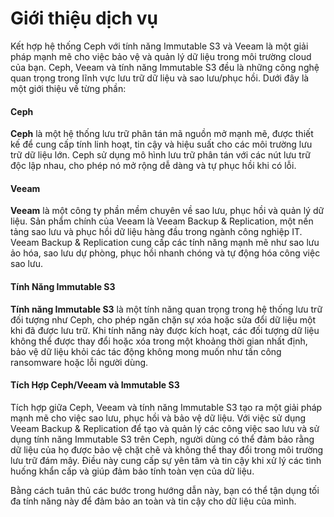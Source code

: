 # Giới thiệu dịch vụ

Kết hợp hệ thống Ceph với tính năng Immutable S3 và Veeam là một giải pháp mạnh mẽ cho việc bảo vệ và quản lý dữ liệu trong môi trường cloud của bạn. Ceph, Veeam và tính năng Immutable S3 đều là những công nghệ quan trọng trong lĩnh vực lưu trữ dữ liệu và sao lưu/phục hồi. Dưới đây là một giới thiệu về từng phần:

#### Ceph

**Ceph** là một hệ thống lưu trữ phân tán mã nguồn mở mạnh mẽ, được thiết kế để cung cấp tính linh hoạt, tin cậy và hiệu suất cho các môi trường lưu trữ dữ liệu lớn. Ceph sử dụng mô hình lưu trữ phân tán với các nút lưu trữ độc lập nhau, cho phép nó mở rộng dễ dàng và tự phục hồi khi có lỗi.

#### Veeam

**Veeam** là một công ty phần mềm chuyên về sao lưu, phục hồi và quản lý dữ liệu. Sản phẩm chính của Veeam là Veeam Backup & Replication, một nền tảng sao lưu và phục hồi dữ liệu hàng đầu trong ngành công nghiệp IT. Veeam Backup & Replication cung cấp các tính năng mạnh mẽ như sao lưu ảo hóa, sao lưu dự phòng, phục hồi nhanh chóng và tự động hóa công việc sao lưu.

#### Tính Năng Immutable S3

**Tính năng Immutable S3** là một tính năng quan trọng trong hệ thống lưu trữ đối tượng như Ceph, cho phép ngăn chặn sự xóa hoặc sửa đổi dữ liệu một khi đã được lưu trữ. Khi tính năng này được kích hoạt, các đối tượng dữ liệu không thể được thay đổi hoặc xóa trong một khoảng thời gian nhất định, bảo vệ dữ liệu khỏi các tác động không mong muốn như tấn công ransomware hoặc lỗi người dùng.

#### Tích Hợp Ceph/Veeam và Immutable S3

Tích hợp giữa Ceph, Veeam và tính năng Immutable S3 tạo ra một giải pháp mạnh mẽ cho việc sao lưu, phục hồi và bảo vệ dữ liệu. Với việc sử dụng Veeam Backup & Replication để tạo và quản lý các công việc sao lưu và sử dụng tính năng Immutable S3 trên Ceph, người dùng có thể đảm bảo rằng dữ liệu của họ được bảo vệ chặt chẽ và không thể thay đổi trong môi trường lưu trữ đám mây. Điều này cung cấp sự yên tâm và tin cậy khi xử lý các tình huống khẩn cấp và giúp đảm bảo tính toàn vẹn của dữ liệu.









Bằng cách tuân thủ các bước trong hướng dẫn này, bạn có thể tận dụng tối đa tính năng này để đảm bảo an toàn và tin cậy cho dữ liệu của mình.
